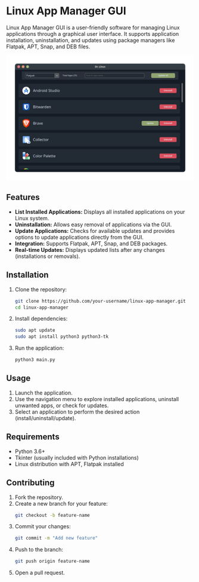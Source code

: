 # Linux App Manager GUI

Linux App Manager GUI is a user-friendly software for managing Linux applications through a graphical user interface. It supports application installation, uninstallation, and updates using package managers like Flatpak, APT, Snap, and DEB files. 

![Linux App Manager GUI](./icons/Screenshot.png)

## Features

- **List Installed Applications:** Displays all installed applications on your Linux system.
- **Uninstallation:** Allows easy removal of applications via the GUI.
- **Update Applications:** Checks for available updates and provides options to update applications directly from the GUI.
- **Integration:** Supports Flatpak, APT, Snap, and DEB packages.
- **Real-time Updates:** Displays updated lists after any changes (installations or removals).

## Installation

1. Clone the repository:
   ```bash
   git clone https://github.com/your-username/linux-app-manager.git
   cd linux-app-manager
   ```

2. Install dependencies:
   ```bash
   sudo apt update
   sudo apt install python3 python3-tk
   ```

3. Run the application:
   ```bash
   python3 main.py
   ```

## Usage

1. Launch the application.
2. Use the navigation menu to explore installed applications, uninstall unwanted apps, or check for updates.
3. Select an application to perform the desired action (install/uninstall/update).

## Requirements

- Python 3.6+
- Tkinter (usually included with Python installations)
- Linux distribution with APT, Flatpak installed

## Contributing

1. Fork the repository.
2. Create a new branch for your feature:
   ```bash
   git checkout -b feature-name
   ```
3. Commit your changes:
   ```bash
   git commit -m "Add new feature"
   ```
4. Push to the branch:
   ```bash
   git push origin feature-name
   ```
5. Open a pull request.


